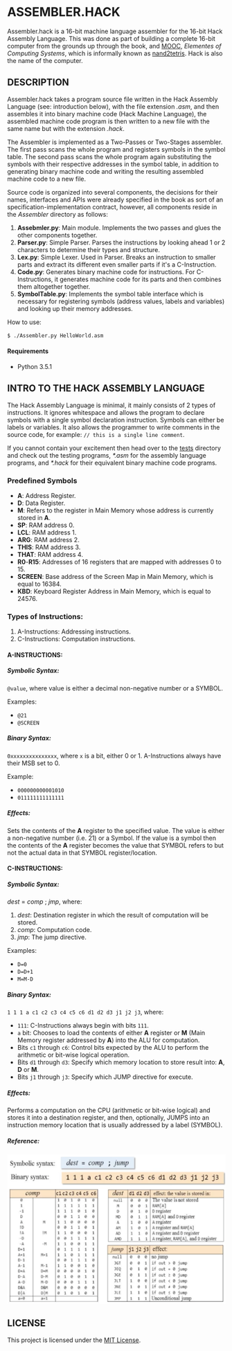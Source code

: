 # ASSEMBLER.HACK

Assembler.hack is a 16-bit machine language assembler for the 16-bit Hack Assembly Language. This was done as part of building a complete 16-bit computer from the grounds up through the book, and [MOOC](https://www.coursera.org/learn/build-a-computer/), *Elementes of Computing Systems*, which is informally known as [nand2tetris](http://www.nand2tetris.org). Hack is also the name of the computer.

## DESCRIPTION

Assembler.hack takes a program source file written in the Hack Assembly Language (see: introduction below), with the file extension *.asm*, and then assembles it into binary machine code (Hack Machine Language), the assembled machine code program is then written to a new file with the same name but with the extension *.hack*.

The Assembler is implemented as a Two-Passes or Two-Stages assembler. The first pass scans the whole program and registers symbols in the symbol table. The second pass scans the whole program again substituting the symbols with their respective addresses in the symbol table, in addition to generating binary machine code and writing the resulting assembled machine code to a new file.

Source code is organized into several components, the decisions for their names, interfaces and APIs were already specified in the book as sort of an specification-implementation contract, however, all components reside in the *Assembler* directory as follows:

  1. **Assebmler.py**: Main module. Implements the two passes and glues the other components together.
  2. **Parser.py**: Simple Parser. Parses the instructions by looking ahead 1 or 2 characters to determine their types and structure.
  3. **Lex.py**: Simple Lexer. Used in Parser. Breaks an instruction to smaller parts and extract its different even smaller parts if it's a C-Instruction.
  4. **Code.py**: Generates binary machine code for instructions. For C-Instructions, it generates machine code for its parts and then combines them altogether together.
  5. **SymbolTable.py**: Implements the symbol table interface which is necessary for registering symbols (address values, labels and variables) and looking up their memory addresses.

How to use:

```bash
$ ./Assembler.py HelloWorld.asm
```

#### Requirements

  * Python 3.5.1

## INTRO TO THE HACK ASSEMBLY LANGUAGE

The Hack Assembly Language is minimal, it mainly consists of 2 types of instructions. It ignores whitespace and allows the program to declare symbols with a single symbol declaration instruction. Symbols can either be labels or variables. It also allows the programmer to write comments in the source code, for example: `// this is a single line comment`. 

If you cannot contain your excitement then head over to the [tests](tests/) directory and check out the testing programs, *\*.asm* for the assembly language programs, and *\*.hack* for their equivalent binary machine code programs.
 
### Predefined Symbols

  * **A**: Address Register.
  * **D**: Data Register.
  * **M**: Refers to the register in Main Memory whose address is currently stored in **A**.
  * **SP**: RAM address 0.
  * **LCL**: RAM address 1.
  * **ARG**: RAM address 2.
  * **THIS**: RAM address 3.
  * **THAT**: RAM address 4.
  * **R0**-**R15**: Addresses of 16 registers that are mapped with addresses 0 to 15.
  * **SCREEN**: Base address of the Screen Map in Main Memory, which is equal to 16384.
  * **KBD**: Keyboard Register Address in Main Memory, which is equal to 24576. 

### Types of Instructions:

  1. A-Instructions: Addressing instructions.
  2. C-Instructions: Computation instructions.

#### A-INSTRUCTIONS:

##### Symbolic Syntax:

`@value`, where value is either a decimal non-negative number or a SYMBOL. 

Examples:
  * `@21`
  * `@SCREEN` 

##### Binary Syntax:

`0xxxxxxxxxxxxxxx`, where `x` is a bit, either 0 or 1. A-Instructions always have their MSB set to 0.

Example:
  * `000000000001010`
  * `011111111111111`

##### Effects:

Sets the contents of the **A** register to the specified value. The value is either a non-negative number (i.e. 21) or a Symbol. If the value is a symbol then the contents of the **A** register becomes the value that SYMBOL refers to but not the actual data in that SYMBOL register/location.

#### C-INSTRUCTIONS:

##### Symbolic Syntax:

*dest* = *comp* ; *jmp*, where:

  1. *dest*: Destination register in which the result of computation will be stored.
  2. *comp*: Computation code.
  3. *jmp*: The jump directive.

Examples:
  * `D=0`
  * `D=D+1`
  * `M=M-D`

##### Binary Syntax: 

`1 1 1 a c1 c2 c3 c4 c5 c6 d1 d2 d3 j1 j2 j3`, where:

  * `111`: C-Instructions always begin with bits `111`.
  * `a` bit: Chooses to load the contents of either **A** register or **M** (Main Memory register addressed by **A**) into the ALU for computation.
  * Bits `c1` through `c6`: Control bits expected by the ALU to perform the arithmetic or bit-wise logical operation.
  * Bits `d1` through `d3`: Specify which memory location to store result into: **A**, **D** or **M**.
  * Bits `j1` through `j3`: Specify which JUMP directive for execute.

##### Effects:

Performs a computation on the CPU (arithmetic or bit-wise logical) and stores it into a destination register, and then, optionally, JUMPS into an instruction memory location that is usually addressed by a label (SYMBOL).

##### Reference:

![C-Instructions Reference](assets/c_instructions_reference.png "C-Instructions Reference")

## LICENSE

This project is licensed under the [MIT License](LICENSE).

